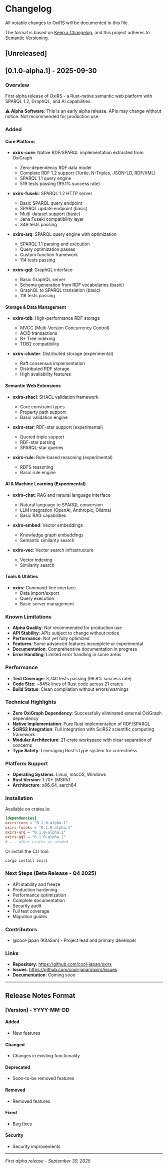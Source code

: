 # Changelog

All notable changes to OxiRS will be documented in this file.

The format is based on [Keep a Changelog](https://keepachangelog.com/en/1.0.0/),
and this project adheres to [Semantic Versioning](https://semver.org/spec/v2.0.0.html).

## [Unreleased]

## [0.1.0-alpha.1] - 2025-09-30

### Overview

First alpha release of OxiRS - a Rust-native semantic web platform with SPARQL 1.2, GraphQL, and AI capabilities.

⚠️ **Alpha Software**: This is an early alpha release. APIs may change without notice. Not recommended for production use.

### Added

#### Core Platform
- **oxirs-core**: Native RDF/SPARQL implementation extracted from OxiGraph
  - Zero-dependency RDF data model
  - Complete RDF 1.2 support (Turtle, N-Triples, JSON-LD, RDF/XML)
  - SPARQL 1.1 query engine
  - 519 tests passing (99.1% success rate)

- **oxirs-fuseki**: SPARQL 1.2 HTTP server
  - Basic SPARQL query endpoint
  - SPARQL update endpoint (basic)
  - Multi-dataset support (basic)
  - Jena Fuseki compatibility layer
  - 349 tests passing

- **oxirs-arq**: SPARQL query engine with optimization
  - SPARQL 1.1 parsing and execution
  - Query optimization passes
  - Custom function framework
  - 114 tests passing

- **oxirs-gql**: GraphQL interface
  - Basic GraphQL server
  - Schema generation from RDF vocabularies (basic)
  - GraphQL to SPARQL translation (basic)
  - 118 tests passing

#### Storage & Data Management
- **oxirs-tdb**: High-performance RDF storage
  - MVCC (Multi-Version Concurrency Control)
  - ACID transactions
  - B+ Tree indexing
  - TDB2 compatibility

- **oxirs-cluster**: Distributed storage (experimental)
  - Raft consensus implementation
  - Distributed RDF storage
  - High availability features

#### Semantic Web Extensions
- **oxirs-shacl**: SHACL validation framework
  - Core constraint types
  - Property path support
  - Basic validation engine

- **oxirs-star**: RDF-star support (experimental)
  - Quoted triple support
  - RDF-star parsing
  - SPARQL-star queries

- **oxirs-rule**: Rule-based reasoning (experimental)
  - RDFS reasoning
  - Basic rule engine

#### AI & Machine Learning (Experimental)
- **oxirs-chat**: RAG and natural language interface
  - Natural language to SPARQL conversion
  - LLM integration (OpenAI, Anthropic, Ollama)
  - Basic RAG capabilities

- **oxirs-embed**: Vector embeddings
  - Knowledge graph embeddings
  - Semantic similarity search

- **oxirs-vec**: Vector search infrastructure
  - Vector indexing
  - Similarity search

#### Tools & Utilities
- **oxirs**: Command-line interface
  - Data import/export
  - Query execution
  - Basic server management

### Known Limitations

- **Alpha Quality**: Not recommended for production use
- **API Stability**: APIs subject to change without notice
- **Performance**: Not yet fully optimized
- **Features**: Some advanced features incomplete or experimental
- **Documentation**: Comprehensive documentation in progress
- **Error Handling**: Limited error handling in some areas

### Performance

- **Test Coverage**: 3,740 tests passing (99.8% success rate)
- **Code Size**: ~845k lines of Rust code across 21 crates
- **Build Status**: Clean compilation without errors/warnings

### Technical Highlights

- **Zero OxiGraph Dependency**: Successfully eliminated external OxiGraph dependency
- **Native Implementation**: Pure Rust implementation of RDF/SPARQL
- **SciRS2 Integration**: Full integration with SciRS2 scientific computing framework
- **Modular Architecture**: 21-crate workspace with clear separation of concerns
- **Type Safety**: Leveraging Rust's type system for correctness

### Platform Support

- **Operating Systems**: Linux, macOS, Windows
- **Rust Version**: 1.70+ (MSRV)
- **Architecture**: x86_64, aarch64

### Installation

Available on crates.io:

```toml
[dependencies]
oxirs-core = "0.1.0-alpha.1"
oxirs-fuseki = "0.1.0-alpha.1"
oxirs-arq = "0.1.0-alpha.1"
oxirs-gql = "0.1.0-alpha.1"
# ... other crates as needed
```

Or install the CLI tool:

```bash
cargo install oxirs
```

### Next Steps (Beta Release - Q4 2025)

- API stability and freeze
- Production hardening
- Performance optimization
- Complete documentation
- Security audit
- Full test coverage
- Migration guides

### Contributors

- @cool-japan (KitaSan) - Project lead and primary developer

### Links

- **Repository**: https://github.com/cool-japan/oxirs
- **Issues**: https://github.com/cool-japan/oxirs/issues
- **Documentation**: Coming soon

---

## Release Notes Format

### [Version] - YYYY-MM-DD

#### Added
- New features

#### Changed
- Changes in existing functionality

#### Deprecated
- Soon-to-be removed features

#### Removed
- Removed features

#### Fixed
- Bug fixes

#### Security
- Security improvements

---

*First alpha release - September 30, 2025*